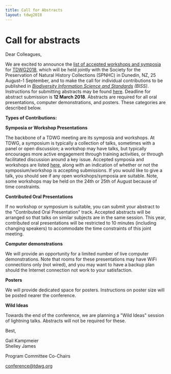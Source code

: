```yaml
---
title: Call for Abstracts
layout: tdwg2018
---  
```


# Call for abstracts

Dear Colleagues,

We are excited to announce the [list of accepted workshops and symposia](https://tdwg.github.io/conferences/2018/sessions/index) for [TDWG2018](http://spnhc-tdwg2018.nz/), which will be held jointly with the Society for the Preservation of Natural History Collections (SPNHC) in Dunedin, NZ, 25 August–1 September, and to make the call for individual contributions to be published in *[Biodiversity Information Science and Standards](https://biss.pensoft.net/) (BISS)*.  Instructions for submitting abstracts may be found [here](https://tdwg.github.io/conferences/2018/instructions-for-authors). Deadline for abstract submission is **12 March 2018**. Abstracts are required for all oral presentations, computer demonstrations, and posters. These categories are described below.

**Types of Contributions:**

**Symposia or Workshop Presentations**

The backbone of a TDWG meeting are its symposia and workshops. At TDWG, a symposium is typically a collection of talks, sometimes with a panel or open discussion; a workshop may have talks, but typically encourages more active engagement through training activities, or through facilitated discussion around a key issue.  Accepted symposia and workshops are listed [here](https://tdwg.github.io/conferences/2018/sessions/index), along with an indication of whether or not the symposium/workshop is accepting submissions. If you would like to give a talk, you should see if any open workshops/symposia are suitable. Note, some workshops may be held on the 24th or 25th of August because of time constraints.

**Contributed Oral Presentations**

If no workshop or symposium is suitable, you can submit your abstract to the "Contributed Oral Presentation" track. Accepted abstracts will be arranged so that talks on similar subjects are in the same session. This year, contributed oral presentations will be restricted to 10 minutes (including changing speakers) to accommodate the time constraints of this joint meeting.

**Computer demonstrations**

We will provide an opportunity for a limited number of live computer demonstrations. Note that rooms for these presentations may have WiFi connections only (not wired), and you may want to have a backup plan should the Internet connection not work to your satisfaction.

**Posters**

We will provide dedicated space for posters. Instructions on poster size will be posted nearer the conference.

**Wild Ideas**

Towards the end of the conference, we are planning a "Wild Ideas" session of lightning talks. Abstracts will not be required for these.

Best,

Gail Kampmeier<br/>
Shelley James

Program Committee Co-Chairs

[conference@tdwg.org](mailto:conference@tdwg.org)
